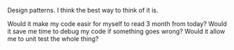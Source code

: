 

Design patterns.  I think the best way to think of it is.

Would it make my code easir for myself to read 3 month from today?
Would it save me time to debug my code if something goes wrong?
Would it allow me to unit test the whole thing?

